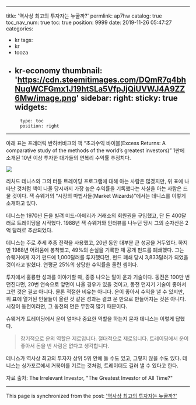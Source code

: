 
---
title: '역사상 최고의 투자자는 누굴까?'
permlink: ap7hw
catalog: true
toc_nav_num: true
toc: true
position: 9999
date: 2019-11-26 05:47:27
categories:
- kr
tags:
- kr
- tooza
- kr-economy
thumbnail: 'https://cdn.steemitimages.com/DQmR7q4bhNugWCFGmx1J19htSLa5VfpJjQiUVWJ4A9ZZ6Mw/image.png'
sidebar:
    right:
        sticky: true
widgets:
    -
        type: toc
        position: right
---


아래 표는 프레더릭 반하버비크의 책 “초과수익 바이블(Excess Returns: A comparative study of the methods of the world’s greatest investors)” 1판에 소개된 10년 이상 투자한 대가들의 연복리 수익률 추정치다.

![](https://cdn.steemitimages.com/DQmR7q4bhNugWCFGmx1J19htSLa5VfpJjQiUVWJ4A9ZZ6Mw/image.png)

리처드 데니스와 그의 터틀 트레이딩 프로그램에 대해 아는 사람은 많겠지만, 위 표에 나타난 것처럼 책이 나올 당시까지 가장 높은 수익률을 기록했다는 사실을 아는 사람은 드물 것이다. 잭 슈웨거의 “시장의 마법사들(Market Wizards)”에서는 데니스를 이렇게 소개하고 있다. 

데니스는 1970년 돈을 빌려 미드-아메리카 거래소의 회원권을 구입했고, 단 돈 400달러로 트레이딩을 시작했다. 1988년 잭 슈웨거와 인터뷰를 나누던 당시 그의 순자산은 2억 달러로 추산되었다.  

데니스는 주로 추세 추종 전략을 사용했고, 20년 동안 대부분 큰 성공을 거두었다. 하지만 1988년 어려움에 봉착했고, 49%의 손실을 기록한 채 공개 펀드를 폐쇄했다. 그는 슈웨거에게 자기 펀드에 1,000달러를 투자했다면, 펀드 폐쇄 당시 3,833달러가 되었을 것이라고 밝혔다. 연평균 25%의 상당한 수익률을 올린 셈이다.  

투자에서 훌륭한 성과를 이야기할 때, 종종 나오는 말이 운과 기술이다. 동전은 100만 번 던진다면, 20번 연속으로 앞면이 나올 경우가 있을 것이고, 동전 던지기 기술이 좋아서 그런 것은 결코 아니다. 물론 적절한 비유는 아니다. 운이 좋아서 수익을 낼 수 있지만, 위 표에 열거된 인물들이 올린 것 같은 성과는 결코 운 만으로 만들어지는 것은 아니다. 시장이 동전이라면, 그 동전의 면은 무한히 많기 때문이다. 

슈웨거가 트레이딩에서 운이 얼마나 중요한 역할을 하는지 묻자 데니스는 이렇게 답했다.

>장기적으로 운의 역할은 제로입니다. 절대적으로 제로입니다. 트레이딩에서 운이 좋아서 돈을 번 사람은 없다고 생각합니다.

데니스가 역사상 최고의 투자자 상위 5위 안에 들 수도 있고, 그렇지 않을 수도 있다. 데니스는 싱가포르에서 거북이를 기르는 것처럼, 트레이더도 길러 낼 수 있다고 한다.
 

자료 출처: The Irrelevant Investor, "The Greatest Investor of All Time?"

- - -

This page is synchronized from the post: ['역사상 최고의 투자자는 누굴까?'](https://steemit.com/@pius.pius/ap7hw)
